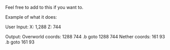Feel free to add to this if you want to.

Example of what it does:

User Input:
X: 1,288 Z: 744

Output:
Overworld coords: 1288 744
.b goto 1288 744
Nether coords: 161 93
.b goto 161 93
